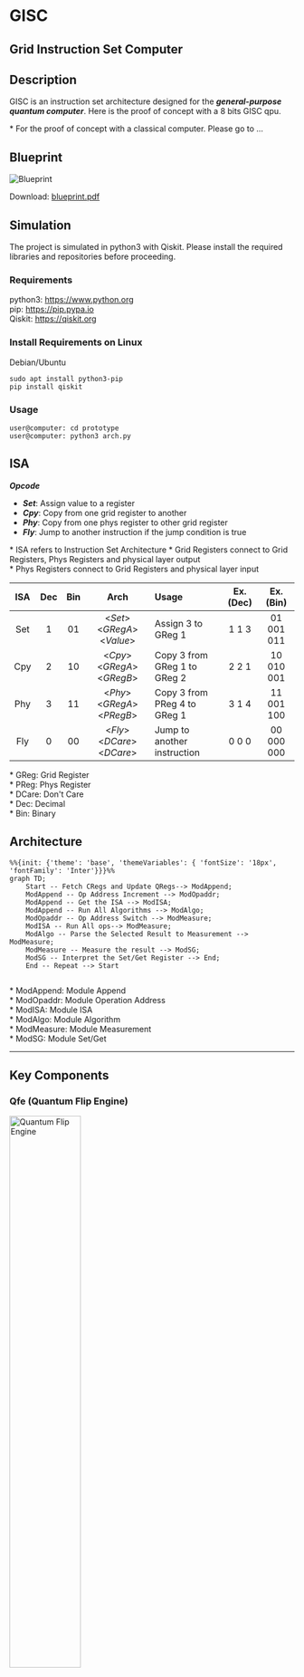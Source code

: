 # GISC
## Grid Instruction Set Computer

## Description
GISC is an instruction set architecture designed for the ***general-purpose quantum computer***. Here is the proof of concept with a 8 bits GISC qpu.  

\* For the proof of concept with a classical computer. Please go to ...  

## Blueprint
<img src="photos/blueprint.png" title="Blueprint">  

Download: [blueprint.pdf](blueprint.pdf)  

## Simulation
The project is simulated in python3 with Qiskit. Please install the required libraries and repositories before proceeding.


### Requirements
python3: https://www.python.org  
pip:  https://pip.pypa.io  
Qiskit: https://qiskit.org  

### Install Requirements on Linux
Debian/Ubuntu  
```
sudo apt install python3-pip
pip install qiskit
```

### Usage
```
user@computer: cd prototype
user@computer: python3 arch.py
```

## ISA
***Opcode***  
- ***Set***: Assign value to a register
- ***Cpy***: Copy from one grid register to another
- ***Phy***: Copy from one phys register to other grid register
- ***Fly***: Jump to another instruction if the jump condition is true

\* ISA refers to Instruction Set Architecture
\* Grid Registers connect to Grid Registers, Phys Registers and physical layer output  
\* Phys Registers connect to Grid Registers and physical layer input  


| ISA | Dec | Bin | Arch | Usage | Ex. (Dec) |Ex. (Bin)
| :--:|:-:| :-: | :----: | :---- |:-: |:-:|
| Set |1| 01 | <_Set_> <_GRegA_>  <_Value_> | Assign 3 to GReg 1 |1 1 3| 01 001 011 |
| Cpy |2| 10 | <_Cpy_> <_GRegA_>  <_GRegB_> | Copy 3 from GReg 1 to GReg 2 |2 2 1| 10 010 001 |
| Phy |3| 11 | <_Phy_> <_GRegA_>  <_PRegB_> | Copy 3 from PReg 4 to GReg 1 |3 1 4| 11 001 100 |
| Fly |0| 00 | <_Fly_> <_DCare_>  <_DCare_> | Jump to another instruction |0 0 0| 00 000 000 |

\* GReg: Grid Register  
\* PReg: Phys Register  
\* DCare: Don't Care  
\* Dec: Decimal  
\* Bin: Binary  




## Architecture

```mermaid
%%{init: {'theme': 'base', 'themeVariables': { 'fontSize': '18px', 'fontFamily': 'Inter'}}}%%
graph TD;
    Start -- Fetch CRegs and Update QRegs--> ModAppend;
    ModAppend -- Op Address Increment --> ModOpaddr;
    ModAppend -- Get the ISA --> ModISA;
    ModAppend -- Run All Algorithms --> ModAlgo;
    ModOpaddr -- Op Address Switch --> ModMeasure;
    ModISA -- Run All ops--> ModMeasure;
    ModAlgo -- Parse the Selected Result to Measurement --> ModMeasure;
    ModMeasure -- Measure the result --> ModSG;
    ModSG -- Interpret the Set/Get Register --> End;
    End -- Repeat --> Start
    
```

\* ModAppend: Module Append  
\* ModOpaddr: Module Operation Address  
\* ModISA: Module ISA  
\* ModAlgo: Module Algorithm  
\* ModMeasure: Module Measurement  
\* ModSG: Module Set/Get

------------------------------------------------------------
## Key Components

### Qfe (Quantum Flip Engine)
<img src="photos/qfe.png" title="Quantum Flip Engine" width=50%>

Demo: [qfe.py](backup/qfe.py)  

Usage:  
```
user@computer: cd backup
user@computer: python3 qfe.py
```
Sample Output:  
```
0b0,0001,1
0b1,0010,2
0b10,0011,3
0b11,0100,4
0b100,0101,5
0b101,0110,6
0b110,0111,7
0b111,1000,8
0b1000,1001,9
0b1001,1010,10
0b1010,1011,11
0b1011,1100,12
0b1100,1101,13
0b1101,1110,14
0b1110,1111,15
0b1111,0000,0
```
Meaning: Qfe iterates from 0 to 15 


### Arithmetic

#### Flip
<img src="photos/qFlip.png" title="Quantum Flip" width=50%>

Demo: [qAlgoFlip.py](backup/qAlgoFlip.py)  

Usage:  
```
user@computer: cd backup
user@computer: python3 qAlgoFlip.py
```

Sample Input:  
```
inputA(0-7):5
inputB(0-7):3
```
Sample Output:  
```
110
6
```
Meaning: 101 f 011 = 110  

#### Mask
<img src="photos/qMask.png" title="Quantum Mask" width=40%>

Demo: [qAlgoMask.py](backup/qAlgoMask.py)  

Usage:  
```
user@computer: cd backup
user@computer: python3 qAlgoMask.py
```

Sample Input:  
```
inputA(0-7):5
inputB(0-7):3
```
Sample Output:  
```
001
1
```
Meaning: 101 & 011 = 001  



#### Shift
<img src="photos/qShift.png" title="Quantum Shift">

Demo: [qAlgoShift.py](backup/qAlgoShift.py)  

Usage:  
```
user@computer: cd backup
user@computer: python3 qAlgoShift.py
```

Sample Input 1:  
```
inputA(0-7):2
inputB(0-7):0
```
Sample Output 1:  
```
100
4
```
Meaning: 2 << 1 = 4  

Sample Input 2:  
```
inputA(0-7):2
inputB(0-7):1
```
Sample Output 2:  
```
001
1
```
Meaning: 2 >> 1 = 1  

#### Equal to
<img src="photos/qEq.png" title="Quantum Equal to">


Demo: [qAlgoEq.py](backup/qAlgoEq.py)  

Usage:  
```
user@computer: cd backup
user@computer: python3 qAlgoEq.py
```

Sample Input 1:  
```
inputA(0-7):5
inputB(0-7):5
```
Sample Output 1:  
```
111
1
```
Meaning: 5 == 5 = 1  

Sample Input 2:  
```
inputA(0-7):6
inputB(0-7):5
```
Sample Output 2:  
```
100
0
```
Meaning: 6 == 5 = 0  

#### Greater Than 
<img src="photos/qGt.png" title="Quantum Greater Than">

Demo: [qAlgoGt.py](backup/qAlgoGt.py)  

Usage:  
```
user@computer: cd backup
user@computer: python3 qAlgoGt.py
```

Sample Input 1:  
```
inputA(0-7):5
inputB(0-7):5
```
Sample Output 1:  
```
0000
0
```
Meaning: 5 > 5 = 0  

Sample Input 2:  
```
inputA(0-7):6
inputB(0-7):5
```
Sample Output 2:  
```
0001
1
```
Meaning: 6 > 5 = 1  

#### Addition 
<img src="photos/qAdd.png" title="Quantum Addition">

Demo: [qAlgoAdd.py](backup/qAlgoAdd.py)  

Usage:  
```
user@computer: cd backup
user@computer: python3 qAlgoAdd.py
```

Sample Input:  
```
inputA(0-7):7
inputB(0-7):6
```
Sample Output:  
```
1101
1
0
1
1
13
```
Meaning: 7+6 = 13  

#### Multiplication  
<img src="photos/qMul.png" title="Quantum Multiplication">

Demo: [qAlgoMul.py](backup/qAlgoMul.py)  

Usage:  
```
user@computer: cd backup
user@computer: python3 qAlgoMul.py
```

Sample Input:  
```
inputA(0-7):3
inputB(0-7):4
```
Sample Output:  
```
001100
12
```
Meaning: 3*4 = 12  



## 8-bits GISC Quantum Computer Prototype
Codename: Darklain

## Specification
ISA Size: 8 Bits  
Max ISA Address: 8 Operations  
Register Size(Grid & Phy): 3 bit (0-7)  
Number of loops: 10 runs  
Number of Quantum bits: 177  
Number of Classical bits: 66  
Depth of Logic Gates: 104  
Depth of Basis Gates: 7065  

## Key Parameters
|Name|Binary|Decimal|
|:-|-:|:-:|
|OP_SET 		| 01|1|
|OP_CPY 		| 10|2|
|OP_PHY 		| 11|3|
|OP_FLY 		| 00|0|
|QUB_REGA 		|000|0|
|QUB_REGB 		|001|1|
|QUB_SG   		|010|2|
|QUB_INPUTA 	|011|3|
|QUB_INPUTB 	|100|4|
|QUB_F_CON 		|011|3|
|QUB_F_POS 		|100|4|
|QUB_INPUTS 	|101|5|
|QUB_OUTPUTCL	|110|6|
|QUB_OUTPUTCU	|111|7|
|VAL_ZERO 		|000|0|
|VAL_ONE 		|001|1|
|VAL_TWO   		|010|2|
|VAL_THREE 		|011|3|
|VAL_FOUR 		|100|4|
|VAL_FIVE 		|101|5|
|VAL_SIX		|110|6|
|VAL_SEVEN		|111|7|

\* QUB_SG: Qubit Set Get Command  
\* QUB_F_CON: Qubit Fly Condition  
\* QUB_F_Pos: Qubit Fly Position  
\* QUB_OUTPUTCL: Qubit Output C Lower 3 bits  
\* QUB_OUTPUTCU: Qubit Output C Upper 3 bits  


## Sample Input

Math Notation:

$$ A = 2 $$

$$ B = 3 $$

$$ S = CL $$

$$ J = 1 $$

$$ P = 7 $$

$$ F $$

Purpose:  
**To test registers assignment, copying and loop.**
```
SET QUB_INPUTA VAL_TWO  
SET QUB_INPUTB VAL_THREE  
CPY QUB_INPUTS QUB_OUTPUTCL  
SET QUB_F_CON VAL_ONE  
SET QUB_F_POS VAL_SEVEN  
FLY  
FLY  
```
Explain:    
\* Set grid register qub_inputA to 2  
\* Set grid register qub_inputB to 3  
\* Copy grid register qub_inputB from grid register qub_outputcl  
\* Set jump condition to 1  
\* Set jump instruction to 7  
\* Fly  

## Sample Output

```
start
----------------------------
run  1
Current Addr:  0
ISA: OP_SET QUB_INPUTA VAL_TWO 

Result: {'000000000000000000000000000001001011010000000000000010000000000001': 1}
opaddr  1 | 0 0 1
isa  0 1 0 1 1 0 1 0
fly,set,cpy,phy  0 1 0 0
regA  0
regB  0
regSG  0
regInputA  2
regInputB  0
regInputS  0
regOutputCL  0
regOutputCU  0
----------------------------

----------------------------
run  2
Current Addr:  1
ISA: OP_SET QUB_INPUTB VAL_THREE

Result: {'000000000000000000000000000001001100011000000000011010000000000010': 1}
opaddr  2 | 0 1 0
isa  0 1 1 0 0 0 1 1
fly,set,cpy,phy  0 1 0 0
regA  0
regB  0
regSG  0
regInputA  2
regInputB  3
regInputS  0
regOutputCL  0
regOutputCU  0
----------------------------

----------------------------
run  3
Current Addr:  2
ISA: OP_SET QUB_INPUTS VAL_SEVEN

Result: {'000000000000000000000000000001001101111000000111011010000000000011': 1}
opaddr  3 | 0 1 1
isa  0 1 1 0 1 1 1 1
fly,set,cpy,phy  0 1 0 0
regA  0
regB  0
regSG  0
regInputA  2
regInputB  3
regInputS  7
regOutputCL  0
regOutputCU  0
----------------------------

----------------------------
run  4
Current Addr:  3
ISA: OP_CPY QUB_REGA QUB_OUTPUTCL

Result: {'000000000000000000000000000010010000110000110111011010000000110100': 1}
opaddr  4 | 1 0 0
isa  1 0 0 0 0 1 1 0
fly,set,cpy,phy  0 0 1 0
regA  6
regB  0
regSG  0
regInputA  2
regInputB  3
regInputS  7
regOutputCL  6
regOutputCU  0
----------------------------

----------------------------
run  5
Current Addr:  4
ISA: OP_SET QUB_F_CON VAL_ONE

Result: {'000000000000000000000000010001001011001000110111011001000000110101': 1}
opaddr  5 | 1 0 1
isa  0 1 0 1 1 0 0 1
fly,set,cpy,phy  0 1 0 0
regA  6
regB  0
regSG  0
regInputA  1
regInputB  3
regInputS  7
regOutputCL  6
regOutputCU  0
----------------------------

----------------------------
run  6
Current Addr:  5
ISA: OP_SET QUB_F_POS VAL_SEVEN

Result: {'000000000000000000000000011001001100111000011111111001000000110110': 1}
opaddr  6 | 1 1 0
isa  0 1 1 0 0 1 1 1
fly,set,cpy,phy  0 1 0 0
regA  6
regB  0
regSG  0
regInputA  1
regInputB  7
regInputS  7
regOutputCL  3
regOutputCU  0
----------------------------

----------------------------
run  7
Current Addr:  6
ISA: OP_FLY VAL_ZERO VAL_ZERO

Result: {'000000000000000000000000111000100000000000111111111001000000110111': 1}
opaddr  7 | 1 1 1
isa  0 0 0 0 0 0 0 0
fly,set,cpy,phy  1 0 0 0
regA  6
regB  0
regSG  0
regInputA  1
regInputB  7
regInputS  7
regOutputCL  7
regOutputCU  0
----------------------------

----------------------------
run  8
Current Addr:  7
ISA: OP_FLY VAL_ZERO VAL_ZERO

Result: {'000000000000000000000000000000100000000000111111111001000000110111': 1}
opaddr  7 | 1 1 1
isa  0 0 0 0 0 0 0 0
fly,set,cpy,phy  1 0 0 0
regA  6
regB  0
regSG  0
regInputA  1
regInputB  7
regInputS  7
regOutputCL  7
regOutputCU  0
----------------------------

----------------------------
run  9
Current Addr:  7
ISA: OP_FLY VAL_ZERO VAL_ZERO

Result: {'000000000000000000000000000000100000000000111111111001000000110111': 1}
opaddr  7 | 1 1 1
isa  0 0 0 0 0 0 0 0
fly,set,cpy,phy  1 0 0 0
regA  6
regB  0
regSG  0
regInputA  1
regInputB  7
regInputS  7
regOutputCL  7
regOutputCU  0
----------------------------

----------------------------
run  10
Current Addr:  7
ISA: OP_FLY VAL_ZERO VAL_ZERO

Result: {'000000000000000000000000000000100000000000111111111001000000110111': 1}
opaddr  7 | 1 1 1
isa  0 0 0 0 0 0 0 0
fly,set,cpy,phy  1 0 0 0
regA  6
regB  0
regSG  0
regInputA  1
regInputB  7
regInputS  7
regOutputCL  7
regOutputCU  0
----------------------------

Type of gates
	 x 158
	 mcx 103
	 state_preparation 59
	 cx 58
	 ccx 58
	 cswap 56
	 measure 42
	 mcx_gray 31
	 barrier 1
	 swap 1
Non-local gates:  307
Number of Quantum bits:  177
Number of Classical bits:  66
Depth:  104
Depth(basis gates):  7065
End


```
## Coupling Map

GISC uses grid architecture as coupling map.
<img src="photos/grid.png" title="Grid Mapping">

The mapping routs clockwise, in which starts from the middle and ends at the bottom right corner.
<img src="photos/clockwise.png" title="Clockwise">

### Qubits Table for the Coupling Map
|QB|0-15|16-31|32-47|48-63|64-79|80-95|96-111|112-127|128-143|144-159|160-177|178-191|192-207|208-223|224-239|240-255
|:-|:-|:-|:-|:-|:-|:-|:-|:-|:-|:-|:-|:-|:-|:-|:-|:-|
|0|opaddr0|op_phy|opb_outputCL|qreg_inputB2|opb_phy_regG|qreg_phy_e2|op_swap_outputCL|algo_maskB1|algo_equalA0|algo_greaterC0|algo_mulB0|algo_mulS|
|1|opaddr1|op_fly|opb_outputCU|qreg_inputS0|opb_phy_regH|qreg_phy_f0|op_swap_outputCU|algo_maskB2|algo_equalA1|algo_greaterC1|algo_mulB1|
|2|opaddr2|opa_regA|qreg_a0|qreg_inputS1|qreg_phy_a0|qreg_phy_f1|op_jmp_swap|algo_maskC0|algo_equalA2|algo_greaterC2|algo_mulB2
|3|isa0|opa_regB|qreg_a1|qreg_inputS2|qreg_phy_a1|qreg_phy_f2|algo_flipA0|algo_maskC1|algo_equalB0|algo_addA0|algo_mulC0
|4|isa1|opa_SG|qreg_a2|qreg_outputCL0|qreg_phy_a2|qreg_phy_g0|algo_flipA1|algo_maskC2|algo_equalB1|algo_addA1|algo_mulC1
|5|isa2|opa_inputA|qreg_b0|qreg_outputCL1|qreg_phy_b0|qreg_phy_g1|algo_flipA2|algo_shiftA0|algo_equalB2|algo_addA2|algo_mulC2
|6|isa3|opa_inputB|qreg_b1|qreg_outputCL2|qreg_phy_b1|qreg_phy_g2|algo_flipB0|algo_shiftA1|algo_equalC0|algo_addB0|algo_mulC4
|7|isa4|opa_inputS|qreg_b2|qreg_outputCU0|qreg_phy_b2|qreg_phy_h0|algo_flipB1|algo_shiftA2|algo_equalC1|algo_addB1|algo_mulC5
|8|isa5|opa_outputCL|qreg_sg0|qreg_outputCU1|qreg_phy_c0|qreg_phy_h1|algo_flipB2|algo_shiftB0|algo_equalC2|algo_addB2|algo_mulC6|
|9|isa6|opa_outputCU|qreg_sg1|qreg_outputCU2|qreg_phy_c1|qreg_phy_h2|algo_flipC0|algo_shiftB1|algo_equalD0|algo_addC0|algo_idleS|
|A|isa7|opb_regA|qreg_sg2|opb_phy_regA|qreg_phy_c2|op_swap_regA|algo_flipC1|algo_shiftB2|algo_greaterA0|algo_addC1|algo_flipS
|B|dmy0|opb_regB|qreg_inputA0|opb_phy_regB|qreg_phy_d0|op_swap_regB|algo_flipC2|algo_shiftC0|algo_greaterA1|algo_addC2|algo_maskS|
|C|dmy1|opb_SG|qreg_inputA1|opb_phy_regC|qreg_phy_d1|op_swap_SG|algo_maskA0|algo_shiftC1|algo_greaterA2|algo_addD0|algo_shiftS
|D|dmy2|opb_inputA|qreg_inputA2|opb_phy_regD|qreg_phy_d2|op_swap_inputA|algo_maskA1|algo_shiftC2|algo_greaterB0|algo_mulA0|algo_equalS|
|E|op_set|opb_inputB|qreg_inputB0|opb_phy_regE|qreg_phy_e0|op_swap_inputB|algo_maskA2|algo_shiftD0|algo_greaterB1|algo_mulA1|algo_greaterS|
|F|op_cpy|opb_inputS|qreg_inputB1|opb_phy_regF|qreg_phy_e1|op_swap_inputS|algo_maskB0|algo_shiftD1|algo_greaterB2|algo_mulA2|algo_addS|




This is how the grid looks after mapping with qubits.
<img src="photos/grid_mapped.png" title="Grid Mapping">

### 3D Architecture 
<img src="photos/cubeFront.png" title="Cube Front">

<img src="photos/cubeDiag.png" title="Cube Diagonal">



## Device Architecture

Grid-like Coupling Architecture

Neutral Atoms

If Total Basic gates exceeds maximum depth
	split to 2 or 3 sectors
	
optimize the circuit to reduce the number of swap gates 

Mapping Table for qubits

## Future
GISC is capable of contructing 16 bits, 32 bits or 64 bits architecture

Todo

Sample Input

Comment Code snippet line by line

Explain Algorithm

Reference:
https://link.springer.com/article/10.1007/s11128-020-02873-5 (Grid-like Coupling Architecture)



